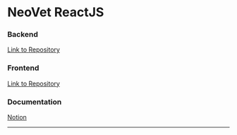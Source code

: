 
# NeoVet ReactJS
### Backend 
[Link to Repository](https://github.com/virginia-zuror/_NeoVet_BackEnd)
### Frontend
[Link to Repository](https://github.com/virginia-zuror/_NeoVet_FrontEnd)
### Documentation
[Notion](https://www.notion.so/NeoVet-6c0ae18d309848da94ad763f82bceefb)
***

